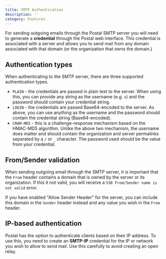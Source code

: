 ```yaml
---
title: SMTP Authentication
description: ''
category: Features
---
```


For sending outgoing emails through the Postal SMTP server you will need to generate a <b>credential</b> through the Postal web interface. This credential is associated with a server and allows you to send mail from any domain associated with that domain (or the organization that owns the domain.)

## Authentication types

When authenticating to the SMTP server, there are three supported authentication types.

* `PLAIN` - the credentials are passed in plain text to the server. When using this, you can provide any string as the username (e.g. `x`) and the password should contain your credential string.
* `LOGIN` - the credentials are passed Base64-encoded to the server. As above, you can use anything as the username and the password should contain the credential string (Base64-encoded).
* `CRAM-MD5` - this is a challenge-response mechanism based on the HMAC-MD5 algorithm. Unlike the above two mechanism, the username does matter and should contain the organization and server permalinks separated by a `/` or `_` character. The password used should be the value from your credential.

## From/Sender validation

When sending outgoing email through the SMTP server, it is important that the `From` header contains a domain that is owned by the server or its organization. If this it not valid, you will receive a `530 From/Sender name is not valid` error.

If you have enabled "Allow Sender Header" for the server, you can include this domain in the `Sender` header instead and any value you wish in the `From` header.

## IP-based authentication

Postal has the option to authenticate clients based on their IP address. To use this, you need to create an **SMTP-IP** credential for the IP or network you wish to allow to send mail. Use this carefully to avoid creating an open relay.
